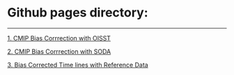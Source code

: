# Github pages directory:

---

[1. CMIP Bias Corrrection with OISST](https://gulfofmaine.github.io/sdm_workflow/CMIP6_processing/R/CMIP_OISST_bias_corrections.html)

[2. CMIP Bias Corrrection with SODA](https://gulfofmaine.github.io/sdm_workflow/CMIP6_processing/R/CMIP_SODA_bias_corrections.html)

[3. Bias Corrected Time lines with Reference Data](https://gulfofmaine.github.io/sdm_workflow/CMIP6_processing/R/Bias_Correction_Validation.html)